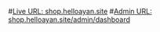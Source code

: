 #[Live URL: shop.helloayan.site](https://shop.helloayan.site)
#[Admin URL: shop.helloayan.site/admin/dashboard](https://shop.helloayan.site/admin/dashboard)
